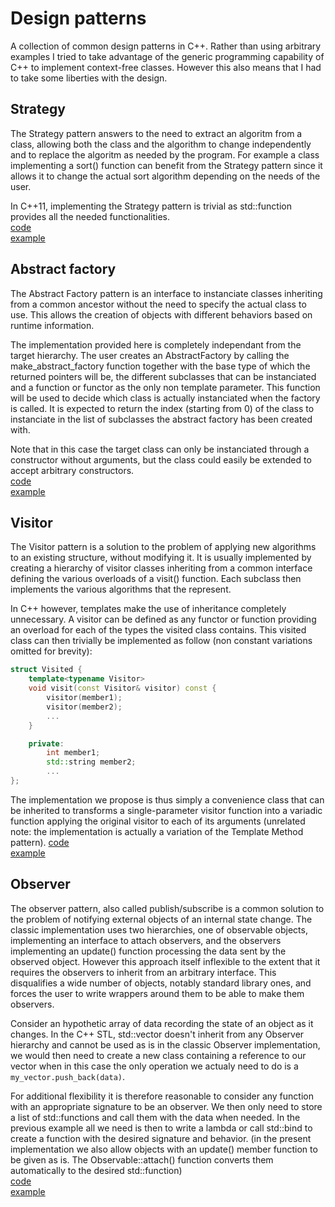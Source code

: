 # Design patterns

A collection of common design patterns in C++. Rather than using arbitrary examples I tried to take advantage of the generic programming capability of C++ to implement context-free classes. However this also means that I had to take some liberties with the design.

## Strategy

The Strategy pattern answers to the need to extract an algoritm from a class, allowing both the class and the algorithm to change independently and to replace the algoritm as needed by the program. For example a class implementing a sort() function can benefit from the Strategy pattern since it allows it to change the actual sort algorithm depending on the needs of the user.  

In C++11, implementing the Strategy pattern is trivial as std::function provides all the needed functionalities.  
[code](https://github.com/de-passage/desing-patterns.cpp/blob/master/include/strategy.cpp)  
[example](https://github.com/de-passage/desing-patterns.cpp/blob/master/examples/strategy.cpp)  

## Abstract factory

The Abstract Factory pattern is an interface to instanciate classes inheriting from a common ancestor without the need to specify the actual class to use. This allows the creation of objects with different behaviors based on runtime information.  

The implementation provided here is completely independant from the target hierarchy. The user creates an AbstractFactory by calling the make_abstract_factory function together with the base type of which the returned pointers will be, the different subclasses that can be instanciated and a function or functor as the only non template parameter. This function will be used to decide which class is actually instanciated when the factory is called. It is expected to return the index (starting from 0) of the class to instanciate in the list of subclasses the abstract factory has been created with.

Note that in this case the target class can only be instanciated through a constructor without arguments, but the class could easily be extended to accept arbitrary constructors.  
[code](https://github.com/de-passage/desing-patterns.cpp/blob/master/include/abstract_factory.cpp)  
[example](https://github.com/de-passage/desing-patterns.cpp/blob/master/examples/abstract_factory.cpp)  

## Visitor

The Visitor pattern is a solution to the problem of applying new algorithms to an existing structure, without modifying it. It is usually implemented by creating a hierarchy of visitor classes inheriting from a common interface defining the various overloads of a visit() function. Each subclass then implements the various algorithms that the represent.  

In C++ however, templates make the use of inheritance completely unnecessary. A visitor can be defined as any functor or function providing an overload for each of the types the visited class contains. This visited class can then trivially be implemented as follow (non constant variations omitted for brevity):
```c++
struct Visited {
	template<typename Visitor>
	void visit(const Visitor& visitor) const {
		visitor(member1);
		visitor(member2);
		...
	}

	private:
		int member1;
		std::string member2;
		...
};
```
The implementation we propose is thus simply a convenience class that can be inherited to transforms a single-parameter visitor function into a variadic function applying the original visitor to each of its arguments (unrelated note: the implementation is actually a variation of the Template Method pattern). 
[code](https://github.com/de-passage/desing-patterns.cpp/blob/master/include/visitor.cpp)  
[example](https://github.com/de-passage/desing-patterns.cpp/blob/master/examples/visitor.cpp)  

## Observer

The observer pattern, also called publish/subscribe is a common solution to the problem of notifying external objects of an internal state change. The classic implementation uses two hierarchies, one of observable objects, implementing an interface to attach observers, and the observers implementing an update() function processing the data sent by the observed object. However this approach itself inflexible to the extent that it requires the observers to inherit from an arbitrary interface. This disqualifies a wide number of objects, notably standard library ones, and forces the user to write wrappers around them to be able to make them observers.  

Consider an hypothetic array of data recording the state of an object as it changes. In the C++ STL, std::vector doesn't inherit from any Observer hierarchy and cannot be used as is in the classic Observer implementation, we would then need to create a new class containing a reference to our vector when in this case the only operation we actualy need to do is a `my_vector.push_back(data)`.  

For additional flexibility it is therefore reasonable to consider any function with an appropriate signature to be an observer. We then only need to store a list of std::functions and call them with the data when needed. In the previous example all we need is then to write a lambda or call std::bind to create a function with the desired signature and behavior. (in the present implementation we also allow objects with an update() member function to be given as is. The Observable::attach() function converts them automatically to the desired std::function)  
[code](https://github.com/de-passage/desing-patterns.cpp/blob/master/include/observer.cpp)  
[example](https://github.com/de-passage/desing-patterns.cpp/blob/master/examples/observer.cpp)  

